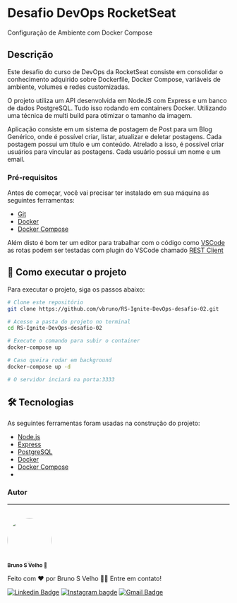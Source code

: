 # Desafio DevOps RocketSeat
Configuração de Ambiente com Docker Compose

## Descrição

Este desafio do curso de DevOps da RocketSeat consiste em consolidar o conhecimento adquirido sobre Dockerfile, Docker Compose, variáveis de ambiente, volumes e redes customizadas.

O projeto utiliza um API desenvolvida em NodeJS com Express e um banco de dados PostgreSQL. Tudo isso rodando em containers Docker. Utilizando uma técnica de multi build para otimizar o tamanho da imagem. 

Aplicação consiste em um sistema de postagem de Post para um Blog Genérico, onde é possível criar, listar, atualizar e deletar postagens. Cada postagem possui um título e um conteúdo. Atrelado a isso, é possível criar usuários para vincular as postagens. Cada usuário possui um nome e um email. 

### Pré-requisitos

Antes de começar, você vai precisar ter instalado em sua máquina as seguintes ferramentas:

* [Git](https://git-scm.com)
* [Docker](https://www.docker.com/)
* [Docker Compose](https://docs.docker.com/compose/)

Além disto é bom ter um editor para trabalhar com o código como [VSCode](https://code.visualstudio.com/) as rotas podem ser testadas com plugin do VSCode chamado [REST Client](https://marketplace.visualstudio.com/items?itemName=humao.rest-client)

## 🚀 Como executar o projeto
Para executar o projeto, siga os passos abaixo:
  
  ```bash
  # Clone este repositório
  git clone https://github.com/vbruno/RS-Ignite-DevOps-desafio-02.git

  # Acesse a pasta do projeto no terminal
  cd RS-Ignite-DevOps-desafio-02

  # Execute o comando para subir o container
  docker-compose up 

  # Caso queira rodar em background
  docker-compose up -d

  # O servidor inciará na porta:3333
  ```

## 🛠 Tecnologias

As seguintes ferramentas foram usadas na construção do projeto:

- [Node.js](https://nodejs.org/en/)
- [Express](https://expressjs.com/)
- [PostgreSQL](https://www.postgresql.org/)
- [Docker](https://www.docker.com/)
- [Docker Compose](https://docs.docker.com/compose/)
- 

### Autor

---
<br>
<a href="https://github.com/vbruno/">
  <img style="border-radius: 50%;"
    src="https://github.com/vbruno.png"
    width="100px;"
  />
  <br />
</a>
<sub><b>Bruno S Velho 🚀</b></sub>

Feito com ❤️ por Bruno S Velho 👋🏽 Entre em contato!

[![Linkedin Badge](https://img.shields.io/badge/-BrunoVelho-blue?style=flat-square&logo=Linkedin&logoColor=white&link=https://www.linkedin.com/in/brunovelho/)](https://www.linkedin.com/in/brunovelho/)
[![Instagram bagde](https://img.shields.io/badge/Bruno_S_Velho-E4405F?style=flat-square&logo=instagram&logoColor=white)](https://instagram.com/brunosvelho)
[![Gmail Badge](https://img.shields.io/badge/-bruno.velho@gmail.com-c14438?style=flat-square&logo=Gmail&logoColor=white&link=mailto:bruno.velho@gmail.com)](mailto:bruno.velho@gmail.com)